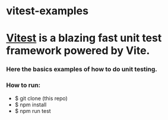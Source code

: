 # vitest-examples

# [Vitest](https://vitest.dev/guide/) is a blazing fast unit test framework powered by Vite.

### Here the basics examples of how to do unit testing.

### How to run:
* $ git clone (this repo)
* $ npm install
* $ npm run test

